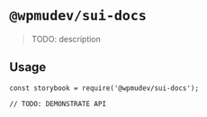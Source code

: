 # `@wpmudev/sui-docs`

> TODO: description

## Usage

```
const storybook = require('@wpmudev/sui-docs');

// TODO: DEMONSTRATE API
```
